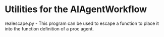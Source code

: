 # Utilities for the AIAgentWorkflow

realescape.py  - This program can be used to escape a function to place it into the function definition of a proc agent.

